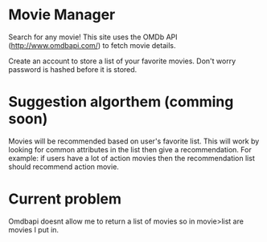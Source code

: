 # Movie Manager

Search for any movie!
This site uses the OMDb API (http://www.omdbapi.com/) to fetch movie details.

Create an account to store a list of your favorite movies.
Don't worry password is hashed before it is stored.

# Suggestion algorthem (comming soon)
Movies will be recommended based on user's favorite list. This will work by looking for common attributes in the list then give a recommendation. For example: if users have a lot of action movies then the recommendation list should recommend action movie.

# Current problem
Omdbapi doesnt allow me to return a list of movies so in movie>list are movies I put in. 
